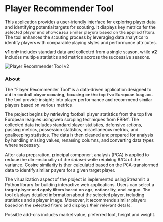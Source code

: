 # Player Recommender Tool

This application provides a user-friendly interface for exploring player data and identifying potential targets for scouting. It displays key metrics for the selected player and showcases similar players based on the applied filters. The tool enhances the scouting process by leveraging data analytics to identify players with comparable playing styles and performance attributes.

**v1** only includes standard data and collected from a single season, while **v2** includes multiple statistics and metrics accross the successive seasons.

![Player Recommender Tool v2](/player-recommender/v2/figures/streamlit-recommender_tool_v2.gif)

### About

The "Player Recommender Tool" is a data-driven application designed to aid in football player scouting, focusing on the top five European leagues. The tool provide insights into player performance and recommend similar players based on various metrics.

The project begins by retrieving football player statistics from the top five European leagues using web scraping techniques from FBRef. The collected data includes standard player statistics, defensive actions, passing metrics, possession statistics, miscellaneous metrics, and goalkeeping statistics. The data is then cleaned and prepared for analysis by handling missing values, renaming columns, and converting data types where necessary.

After data preparation, principal component analysis (PCA) is applied to reduce the dimensionality of the dataset while retaining 95% of the variance. Cosine similarity is then calculated based on the PCA-transformed data to identify similar players for a given target player.

The visualization aspect of the project is implemented using Streamlit, a Python library for building interactive web applications. Users can select a target player and apply filters based on age, nationality, and league. The tool displays detailed information about the selected player, including statistics and a player image. Moreover, it recommends similar players based on the selected filters and displays their relevant details.

Possible add-ons includes market value, preferred foot, height and weight.